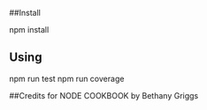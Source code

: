 ##Install

npm install

## Using
npm run test
npm run coverage

##Credits for NODE COOKBOOK by Bethany Griggs
